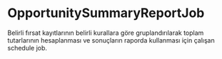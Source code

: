 # OpportunitySummaryReportJob
Belirli fırsat kayıtlarının belirli kurallara göre gruplandırılarak toplam tutarlarının hesaplanması ve sonuçların raporda kullanması için çalışan schedule job.
